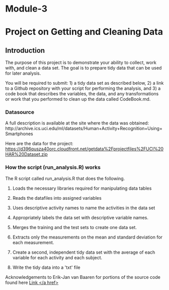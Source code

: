 Module-3
========

<h1>Project on Getting and Cleaning Data</h1>

<h2>Introduction</h2>
The purpose of this project is to demonstrate your ability to collect, work with, and clean a data set. The goal is to prepare tidy data that can be used for later analysis. 

You will be required to submit: 1) a tidy data set as described below, 2) a link to a Github repository with your script for performing the analysis, and 3) a code book that describes the variables, the data, and any transformations or work that you performed to clean up the data called CodeBook.md. 

<h3>Datasource</h3>
A full description is available at the site where the data was obtained: 
http://archive.ics.uci.edu/ml/datasets/Human+Activity+Recognition+Using+Smartphones 

Here are the data for the project: 
https://d396qusza40orc.cloudfront.net/getdata%2Fprojectfiles%2FUCI%20HAR%20Dataset.zip 

<h3>How the script (run_analysis.R) works</h3>
The R script called run_analysis.R that does the following. 

1. Loads the necessary libraries required for manipulating data tables

2. Reads the datafiles into assigned variables

3. Uses descriptive activity names to name the activities in the data set

4. Appropriately labels the data set with descriptive variable names. 

5. Merges the training and the test sets to create one data set.

6. Extracts only the measurements on the mean and standard deviation for each measurement. 

7. Create a second, independent tidy data set with the average of each variable for each activity and each subject.

8. Write the tidy data into a 'txt' file

Acknowledgements to Erik-Jan van Baaren for portions of the source code found here <a href="https://github.com/eriky/coursera-getting-and-cleaning-data/blob/master/run_analysis.R"> Link </a href>
